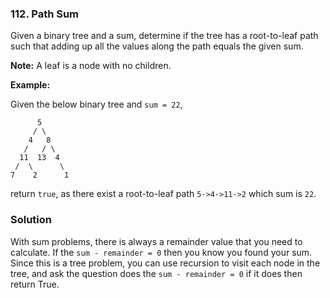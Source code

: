 ### 112. Path Sum

Given a binary tree and a sum, determine if the tree has a root-to-leaf path such that adding up all the values along the path equals the given sum.

**Note:** A leaf is a node with no children.

**Example:**

Given the below binary tree and `sum = 22`,
```
      5
     / \
    4   8
   /   / \
  11  13  4
 /  \      \
7    2      1
```
return `true`, as there exist a root-to-leaf path `5->4->11->2` which sum is `22`.

### Solution

With sum problems, there is always a remainder value that you need to calculate. If the `sum - remainder = 0` then you know you found your sum.
Since this is a tree problem, you can use recursion to visit each node in the tree, and ask the question does the `sum - remainder = 0` if it does then return True.